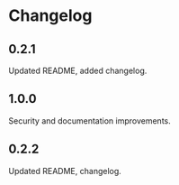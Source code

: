 # Changelog

## 0.2.1

Updated README, added changelog.

## 1.0.0

Security and documentation improvements.

## 0.2.2

Updated README, changelog.